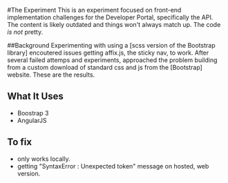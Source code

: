 #The Experiment
This is an experiment focused on front-end implementation challenges for the Developer Portal, specifically the API. The content is likely outdated and things won't always match up. The code _is not_ pretty.

##Background
Experimenting with using a [scss version of the Bootstrap library] encoutered issues getting affix.js, the sticky nav, to work. 
After several failed attemps and experiments, approached the problem building from a custom download of standard css and js from the [Bootstrap] website. These are the results.

## What It Uses
- Boostrap 3
- AngularJS

## To fix
- only works locally. 
- getting "SyntaxError : Unexpected token" message on hosted, web version. 
